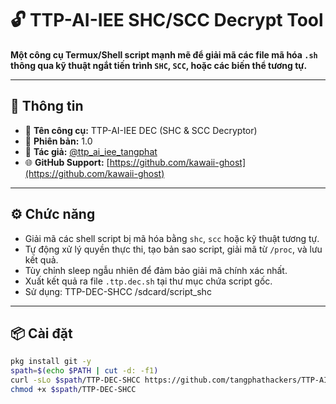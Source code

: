 # 🔓 TTP-AI-IEE SHC/SCC Decrypt Tool

**Một công cụ Termux/Shell script mạnh mẽ để giải mã các file mã hóa `.sh` thông qua kỹ thuật ngắt tiến trình `SHC`, `SCC`, hoặc các biến thể tương tự.**

---

## 🧠 Thông tin
- 📌 **Tên công cụ:** TTP-AI-IEE DEC (SHC & SCC Decryptor)
- 📅 **Phiên bản:** 1.0
- 👤 **Tác giả:** [@ttp_ai_iee_tangphat](https://t.me/ttp_ai_iee_tangphat)
- 🌐 **GitHub Support:** [https://github.com/kawaii-ghost](https://github.com/kawaii-ghost)

---

## ⚙️ Chức năng

- Giải mã các shell script bị mã hóa bằng `shc`, `scc` hoặc kỹ thuật tương tự.
- Tự động xử lý quyền thực thi, tạo bản sao script, giải mã từ `/proc`, và lưu kết quả.
- Tùy chỉnh sleep ngẫu nhiên để đảm bảo giải mã chính xác nhất.
- Xuất kết quả ra file `.ttp.dec.sh` tại thư mục chứa script gốc.
- Sử dụng:
TTP-DEC-SHCC /sdcard/script_shc
---

## 📦 Cài đặt

```bash
pkg install git -y
spath=$(echo $PATH | cut -d: -f1)
curl -sLo $spath/TTP-DEC-SHCC https://github.com/tangphathackers/TTP-AI-DEC-SHCC/raw/main/TTP-DEC-SHCC
chmod +x $spath/TTP-DEC-SHCC
